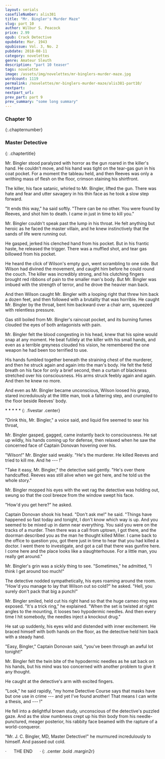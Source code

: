 ```yaml
---
layout: serials
casefileNumber: alis381
title: "Mr. Bingler's Murder Maze"
slug: part 10
author: Wilbur S. Peacock
price: 2.99
opub: Crack Detective
opubdate: Mar. 1943
opubissue: Vol. 3, No. 2
pubdate: 2018-08-11 
category: novelettes 
genre: Amateur Sleuth
description: "part 10 teaser"
tags: novelette 
image: /assets/img/novelettes/mr-binglers-murder-maze.jpg
wordcount: 1119
permalink: /novelettes/mr-binglers-murder-maze/alis381-part10/
nextpart:
nextpart_url:
prev_part: part 9
prev_summary: "some long summary"
---
```


### Chapter 10
{:.chapternumber}

### Master Detective
{: .chaptertitle}

Mr. Bingler stood paralyzed with horror as the gun roared in the killer's hand. He couldn't move, and his hand was tight on the tear-gas gun in his coat pocket. For a moment the tableau held, and then Reeves was only a writhing mass of flesh on the floor, crimson staining his shirtfront.

The killer, his face satanic, whirled to Mr. Bingler, lifted the gun. There was hate and fear and utter savagery in his thin face as he took a slow step forward.

"It ends this way," ha said softly. "There can be no other. You were found by Reeves, and shot him to death. I came in just in time to kill you."

Mr. Bingler couldn't speak past the lump in his throat. He felt anything but heroic as he faced the master villain, and he knew instinctively that the sands of life were running out.

He gasped, jerked his clenched hand from his pocket. But in his frantic haste, he released the trigger. There was a muffled shot, and tear gas billowed from his pocket.

He heard the click of Wilson's empty gun, went scrambling to one side. But Wilson had divined the movement, and caught him before he could round the couch. The killer was incredibly strong, and his clutching fingers brought red ribbons of pain to the smaller man's body. But Mr. Bingler was imbued with the strength of terror, and he drove the heavier man back.

And then Wilson caught Mr. Bingler with a looping right that threw him back a dozen feet, and then followed with a brutality that was horrible. He caught Mr. Bingler by the throat, bent him backward over a chair arm, squeezed with relentless pressure.

Gas still boiled from Mr. Bingler's raincoat pocket, and its burning fumes clouded the eyes of both antagonists with pain.

Mr. Bingler felt the blood congesting in his head, knew that his spine would snap at any moment. He beat futilely at the killer with his small hands, and even as a terrible greyness clouded his vision, he remembered the one weapon he had been too terrified to use.

His hands fumbled together beneath the straining chest of the murderer, and then he struck again and again into the man's body. He felt the fetid breath on his face for only a brief second, then a curtain of blackness stretched over his consciousness. His arms struck feebly again and again. And then he knew no more.

And even as Mr. Bingler became unconscious, Wilson loosed his grasp, stared incredulously at the little man, took a faltering step, and crumpled to the floor beside Reeves' body.

\*   \*   \*   \*   \*
{: .fivestar .center}

"Drink this, Mr. Bingler," a voice said, and liquid fire seemed to sear his throat,

Mr. Bingler gasped, gagged, came instantly back to consciousness. He sat up wildly, his hands coming up for defense, then relaxed when he saw the concerned face of Captain Donovan hovering over his.

"Wilson!" Mr. Bingler said weakly. "He's the murderer. He killed Reeves and tried to kill me. And he --- !"

"Take it easy, Mr. Bingler," the detective said gently. "He's over there handcuffed. Reeves was still alive when we got here, and he told us the whole story."

Mr. Bingler mopped his eyes with the wet rag the detective was holding out, swung so that the cool breeze from the window swept his face.

"How'd you get here?" he asked.

Captain Donovan shook his head. "Don't ask me!" he said. "Things have happened so fast today and tonight, I don't know which way is up. And you seemed to be mixed up in damn near everything. You said you were on the tracks of a murder. Then there was a call from uptown, I got there, and the doorman described you as the man he thought killed Miller. I came back to the office to question you, got there just in time to hear that you had killed a doctor. I went there to investigate, and got a call that there was gunfire here. I come here and the place looks like a slaughterhouse. For a little man, you really get around."

Mr. Bingler's grin was a sickly thing to see. "Sometimes," he admitted, "I think I get around too much!"

The detective nodded sympathetically, his eyes roaming around the room. "How'd you manage to lay that Wilson out so cold?" he asked. "Hell, you surely don't pack that big a punch!"

Mr. Bingler smiled, held cut his right hand so that the huge cameo ring was exposed. "It's a trick ring," he explained. "When the set is twisted at right angles to the mounting, it looses two hypodermic needles. And then every time I hit somebody, the needles inject a knockout drug."

He sat up suddenly, his eyes wild and distended with inner excitement. He braced himself with both hands on the floor, as the detective held him back with a steady hand.

"Easy, Bingler," Captain Donovan said, "you've been through an awful lot tonight!"

Mr. Bingler felt the twin bite of the hypodermic needles as he sat back on his hands, but his mind was too concerned with another problem to give it any thought.

He caught at the detective's arm with excited fingers.

"Look," he said rapidly, "my home Detective Course says that masks have but one use in crime --- and yet I've found another! That means I can write a thesis, and --- !"

He fell into a delightful brown study, unconscious of the detective's puzzled gaze. And as the slow numbness crept up his thin body from his needle-punctured, meager posterior, his rabbity face beamed with the rapture of a world-conqueror.

"Mr. J. C. Bingler, MD, Master Detective!" he murmured incredulously to himself. And passed out cold.

&middot;&nbsp;&nbsp;&nbsp;&nbsp;&nbsp;&nbsp;THE END&nbsp;&nbsp;&nbsp;&nbsp;&nbsp;&nbsp;&middot;
{: .center .bold .margin2r}